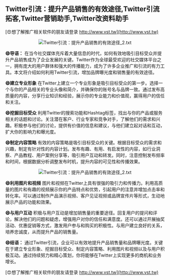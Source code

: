 ## **Twitter引流：提升产品销售的有效途径,Twitter引流拓客,Twitter营销助手,Twitter改资料助手**

[😍想了解推广相关软件的朋友请登录 http://www.vst.tw](http://www.vst.tw)

 <center><img src="https://vst.tw/MP4/tuiguang/png/2.png" alt="Twitter引流：提升产品销售的有效途径_2.txt"></center>

**😄导语：**
在当今社交媒体充斥着大量信息的时代，如何有效地吸引目标受众并提升产品销售成为了企业发展的关键。Twitter作为全球最受欢迎的社交媒体平台之一，拥有庞大的用户群体和强大的传播能力，成为了许多企业推广和引流的有力工具。本文将介绍如何利用Twitter引流，增加品牌曝光度和销售量的有效途径。

**😄建立专业形象**
在Twitter上建立一个专业形象是吸引目标受众的第一步。选择一个与你的产品相关的专业头像和简介，并确保你的账号名与品牌一致。通过发布高质量的内容，分享行业知识和经验，展示你的专业能力和价值观，赢得用户的信任和关注。

**😄挖掘目标受众**
利用Twitter的搜索功能和Hashtag标签，找出与你的产品或服务相关的话题和讨论。关注潜在客户、行业专家和竞争对手，了解他们的需求和兴趣。积极参与他们的讨论，提供有价值的信息和建议，与他们建立起对话和互动，扩大你的影响力和曝光度。

**😄制定内容策略**
有效的内容策略是吸引目标受众的关键。根据目标受众的需求和兴趣，制定有针对性的内容计划。发布有趣、有用、有启发性的内容，如行业洞察、产品教程、用户案例分享等，吸引用户互动和转发。同时，注意控制发布频率和时间，根据数据分析调整发布时机，提升内容的可见性和传播效果。

 <center><img src="https://vst.tw/MP4/tuiguang/png/4.png" alt="Twitter引流：提升产品销售的有效途径_2.txt"></center>

**😄利用图片和视频**
图片和视频在Twitter上具有很强的吸引力和传播力。利用高质量的图片和有趣的视频展示你的产品特点和优势，引起用户的注意并增加点击率和转化率。可以通过制作产品演示视频、客户见证视频或品牌宣传片等形式，生动地展示产品的功能和效果。

**😄与用户互动**
积极与用户互动是增加销售量的重要途径。回复用户的提问和评论，解决他们的问题和疑虑，增强用户对你的信任和满意度。还可以通过开展抽奖活动、优惠促销等方式，激发用户参与和购买的积极性。与用户建立良好的关系，培养忠诚度，从而提升产品的销售量。

**😄结语：**
通过Twitter引流，企业可以有效地提升产品销售量和品牌曝光度。关键在于建立专业形象、挖掘目标受众、制定内容策略、利用图片和视频以及与用户积极互动。通过持续努力和精心策划，你将能够在Twitter上实现更多的商机和业务增长。

[😍想了解推广相关软件的朋友请登录 http://www.vst.tw](http://www.vst.tw)



